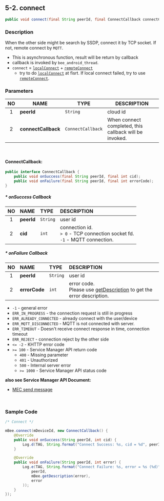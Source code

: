 ## 5-2. connect

```java
public void connect(final String peerId, final ConnectCallback connectCallback);
```

### Description

When the other side might be search by SSDP, connect it by TCP socket.
If not, remote connect by `MQTT`.

* This is asynchronous function, result will be return by callback
* callback is invoked by `bee_android_thread`.
* `connect` = [`localConnect`](5.3_localConnect.md) + [`remoteConnect`](5.4_remoteConnect.md)
    * try to do [`localConnect`](5.3_localConnect.md) at fisrt. If local connect failed, try to use [`remoteConnect`](5.4_remoteConnect.md).

### Parameters

| NO | NAME | TYPE | DESCRIPTION |
| :---: | --- | --- | --- |
| 1 | **peerId** | `String` | cloud id |
| 2 | **connectCallback** | `ConnectCallback` | When connect completed, this callback will be invoked. |

<br>

#### ConnectCallback:

```java
public interface ConnectCallback {
    public void onSuccess(final String peerId, final int cid);
    public void onFailure(final String peerId, final int errorCode);
}

```

##### * onSuccess Callback

| NO | NAME | TYPE | DESCRIPTION |
| :---: | :--- | :--- | :--- |
| 1 | **peerId** | `String` | user id |
| 2 | **cid** | `int` | connection id. <br> `> 0` - TCP connection socket fd.<br> `-1` - MQTT connection. |

##### * onFailure Callback

| NO | NAME | TYPE | DESCRIPTION |
| :---: | :--- | :--- | :--- |
| 1 | **peerId** | `String` | user id |
| 2 | **errorCode** | `int` | error code. <br> Please use [getDescription](../02_Information/2.5_getDescription.md) to get the error description. |

* `-1`                      - general error
* `ERR_IN_PROGRESS`         - the connection request is still in progress
* `ERR_ALREADY_CONNECTED`   - already connect with the user/device
* `ERR_MQTT_DISCONNECTED`   - MQTT is not connected with server.
* `ERR_TIMEOUT`             - Doesn't receive connect response in time, connection timeout
* `ERR_REJECT`              - connection reject by the other side
* `<= -2`                   - KHTTP error code
* `>= 100`                  - Service Manager API return code
    * `400`                 - Missing parameter
    * `401`                 - Unauthorized
    * `500`                 - Internal server error
    * `>= 1000`             - Service Manager API status code

**also see Service Manager API Document:**
- [MEC send message](https://docs.google.com/a/gemteks.com/document/d/1rcvGr_lrOClHl2cI5TwV8XByEW4tCaK7O5MlxSnHer4/edit#heading=h.9a1nn85am3gi)

<br>

### Sample Code

```java
/* Connect */

mBee.connect(mDeviceId, new ConnectCallback() {
    @Override
    public void onSuccess(String peerId, int cid) {
        Log.d(TAG, String.format("Connect Success: %s, cid = %d", peerId, cid));
    }

    @Override
    public void onFailure(String peerId, int error) {
        Log.e(TAG, String.format("Connect Failure: %s, error = %s (%d)",
            peerId,
            mBee.getDescription(error),
            error
        ));
    }
});
```
